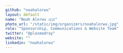 ```yaml
---
github: "noahalorwu"
layout: default
name: "Noah Alorwu 🇬🇭"
photo_url: "/static/img/organizers/noahalorwu.jpg"
role: "Sponsorship, Communications & Website Team"
twitter: "@plasmadray"
website: ""
linkedin: "noahalorwu"
---
```

